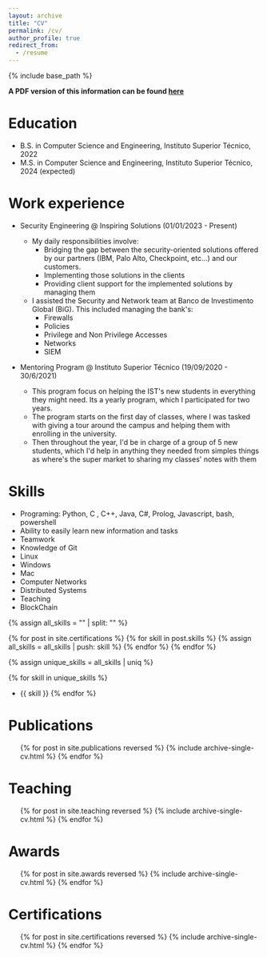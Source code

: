 ```yaml
---
layout: archive
title: "CV"
permalink: /cv/
author_profile: true
redirect_from:
  - /resume
---
```


{% include base_path %}

**A PDF version of this information can be found [here](../files/CV.pdf)**

Education
======
* B.S. in Computer Science and Engineering, Instituto Superior Técnico, 2022
* M.S. in Computer Science and Engineering, Instituto Superior Técnico, 2024 (expected)

Work experience
======

* Security Engineering @ Inspiring Solutions (01/01/2023 - Present)
  * My daily responsibilities involve:
    * Bridging the gap between the security-oriented solutions offered by our partners (IBM, Palo Alto, Checkpoint, etc...) and our customers.
    * Implementing those solutions in the clients
    * Providing client support for the implemented solutions by managing them
  * I assisted the Security and Network team at Banco de Investimento Global (BiG). This included managing the bank's:
    * Firewalls
    * Policies
    * Privilege and Non Privilege Accesses
    * Networks
    * SIEM

* Mentoring Program @ Instituto Superior Técnico (19/09/2020 - 30/6/2021)
  * This program focus on helping the IST's new students in everything they might need. Its a yearly program, which I participated for two years.
  * The program starts on the first day of classes, where I was tasked with giving a tour around the campus and helping them with enrolling in the university.
  * Then throughout the year, I'd be in charge of a group of 5 new students, which I'd help in anything they needed from simples things as where's the super market to sharing my classes' notes with them

Skills
======

* Programing: Python, C , C++, Java, C#, Prolog, Javascript, bash, powershell
* Ability to easily learn new information and tasks
* Teamwork
* Knowledge of Git
* Linux
* Windows
* Mac
* Computer Networks
* Distributed Systems
* Teaching
* BlockChain

{% assign all_skills = "" | split: "" %}  

{% for post in site.certifications %}
  {% for skill in post.skills %}
    {% assign all_skills = all_skills | push: skill %}
  {% endfor %}
{% endfor %}

{% assign unique_skills = all_skills | uniq %} 

{% for skill in unique_skills %}

* {{ skill }}
{% endfor %}


Publications
======
  <ul>{% for post in site.publications reversed %}
    {% include archive-single-cv.html %}
  {% endfor %}</ul>
  
  
Teaching
======
  <ul>{% for post in site.teaching reversed %}
    {% include archive-single-cv.html %}
  {% endfor %}</ul>

Awards
======
  <ul>{% for post in site.awards reversed %}
    {% include archive-single-cv.html %}
  {% endfor %}</ul>

Certifications
======
  <ul>{% for post in site.certifications reversed %}
    {% include archive-single-cv.html %}
  {% endfor %}</ul>
